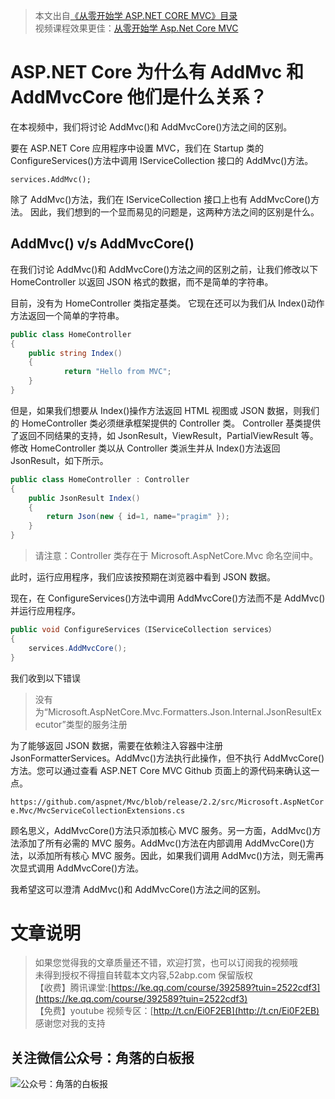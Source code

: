 > 本文出自[《从零开始学 ASP.NET CORE MVC》目录](https://www.52abp.com/wiki/mvc/0.1.4/1.Intro) </br>
> 视频课程效果更佳：[从零开始学 Asp.Net Core MVC](https://study.163.com/course/courseMain.htm?courseId=1209215803&share=2&shareId=400000000309007) </br>

# ASP.NET Core 为什么有 AddMvc 和 AddMvcCore 他们是什么关系？

在本视频中，我们将讨论 AddMvc()和 AddMvcCore()方法之间的区别。

要在 ASP.NET Core 应用程序中设置 MVC，我们在 Startup 类的 ConfigureServices()方法中调用 IServiceCollection 接口的 AddMvc()方法。

```
services.AddMvc();

```

除了 AddMvc()方法，我们在 IServiceCollection 接口上也有 AddMvcCore()方法。 因此，我们想到的一个显而易见的问题是，这两种方法之间的区别是什么。

## AddMvc() v/s AddMvcCore()

在我们讨论 AddMvc()和 AddMvcCore()方法之间的区别之前，让我们修改以下 HomeController 以返回 JSON 格式的数据，而不是简单的字符串。

目前，没有为 HomeController 类指定基类。 它现在还可以为我们从 Index()动作方法返回一个简单的字符串。

```csharp
public class HomeController
{
    public string Index()
    {
            return "Hello from MVC";
    }
}
```

但是，如果我们想要从 Index()操作方法返回 HTML 视图或 JSON 数据，则我们的 HomeController 类必须继承框架提供的 Controller 类。 Controller 基类提供了返回不同结果的支持，如 JsonResult，ViewResult，PartialViewResult 等。
修改 HomeController 类以从 Controller 类派生并从 Index()方法返回 JsonResult，如下所示。

```csharp
public class HomeController : Controller
{
    public JsonResult Index()
    {
        return Json(new { id=1, name="pragim" });
    }
}
```

> 请注意：Controller 类存在于 Microsoft.AspNetCore.Mvc 命名空间中。

此时，运行应用程序，我们应该按预期在浏览器中看到 JSON 数据。

现在，在 ConfigureServices()方法中调用 AddMvcCore()方法而不是 AddMvc()并运行应用程序。

```csharp
public void ConfigureServices（IServiceCollection services）
{
    services.AddMvcCore();
}
```

我们收到以下错误

> 没有为“Microsoft.AspNetCore.Mvc.Formatters.Json.Internal.JsonResultExecutor”类型的服务注册

为了能够返回 JSON 数据，需要在依赖注入容器中注册 JsonFormatterServices。AddMvc()方法执行此操作，但不执行 AddMvcCore()方法。您可以通过查看 ASP.NET Core MVC Github 页面上的源代码来确认这一点。

`https://github.com/aspnet/Mvc/blob/release/2.2/src/Microsoft.AspNetCore.Mvc/MvcServiceCollectionExtensions.cs`

顾名思义，AddMvcCore()方法只添加核心 MVC 服务。另一方面，AddMvc()方法添加了所有必需的 MVC 服务。AddMvc()方法在内部调用 AddMvcCore()方法，以添加所有核心 MVC 服务。因此，如果我们调用 AddMvc()方法，则无需再次显式调用 AddMvcCore()方法。

我希望这可以澄清 AddMvc()和 AddMvcCore()方法之间的区别。

# 文章说明

> 如果您觉得我的文章质量还不错，欢迎打赏，也可以订阅我的视频哦 </br>
> 未得到授权不得擅自转载本文内容,52abp.com 保留版权 </br>
> 【收费】腾讯课堂:[https://ke.qq.com/course/392589?tuin=2522cdf3](https://ke.qq.com/course/392589?tuin=2522cdf3) </br>
> 【免费】youtube 视频专区：[http://t.cn/Ei0F2EB](http://t.cn/Ei0F2EB) </br>
> 感谢您对我的支持

## 关注微信公众号：角落的白板报

![公众号：角落的白板报](https://upload-images.jianshu.io/upload_images/1979022-f19c505c18160c16.png)
